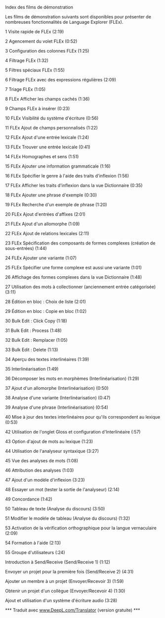 Index des films de démonstration

Les films de démonstration suivants sont disponibles pour présenter de nombreuses fonctionnalités de Language Explorer (FLEx).

1 Visite rapide de FLEx (2:19)

2 Agencement du volet FLEx (0:52)

3 Configuration des colonnes FLEx (1:25)

4 Filtrage FLEx (1:32)

5 Filtres spéciaux FLEx (1:55)

6 Filtrage FLEx avec des expressions régulières (2:09)

7 Triage FLEx (1:05)

8 FLEx Afficher les champs cachés (1:36)

9 Champs FLEx à insérer (0:23)

10 FLEx Visibilité du système d'écriture (0:56)

11 FLEx Ajout de champs personnalisés (1:22)

12 FLEx Ajout d'une entrée lexicale (1:24)

13 FLEx Trouver une entrée lexicale (0:41)

14 FLEx Homographes et sens (1:51)

15 FLEx Ajouter une information grammaticale (1:16)

16 FLEx Spécifier le genre à l'aide des traits d'inflexion (1:56)

17 FLEx Afficher les traits d'inflexion dans la vue Dictionnaire (0:35)

18 FLEx Ajouter une phrase d'exemple (0:30)

19 FLEx Recherche d'un exemple de phrase (1:20)

20 FLEx Ajout d'entrées d'affixes (2:01)

21 FLEx Ajout d'un allomorphe (1:09)

22 FLEx Ajout de relations lexicales (2:11)

23 FLEx Spécification des composants de formes complexes (création de sous-entrées) (1:44)

24 FLEx Ajouter une variante (1:07)

25 FLEx Spécifier une forme complexe est aussi une variante (1:01)

26 Affichage des formes complexes dans la vue Dictionnaire (1:48)

27 Utilisation des mots à collectionner (anciennement entrée catégorisée) (3:11)

28 Édition en bloc : Choix de liste (2:01)

29 Édition en bloc : Copie en bloc (1:02)

30 Bulk Edit : Click Copy (1:18)

31 Bulk Edit : Process (1:48)

32 Bulk Edit : Remplacer (1:05)

33 Bulk Edit : Delete (1:13)

34 Aperçu des textes interlinéaires (1:39)

35 Interlinéarisation (1:49)

36 Décomposer les mots en morphèmes (Interlinéarisation) (1:29)

37 Ajout d'un allomorphe (Interlinéarisation) (0:50)

38 Analyse d'une variante (Interlinéarisation) (0:47)

39 Analyse d'une phrase (Interlinéarisation) (0:54)

40 Mise à jour des textes interlinéaires pour qu'ils correspondent au lexique (0:53)

42 Utilisation de l'onglet Gloss et configuration d'Interlinéaire (:57)

43 Option d'ajout de mots au lexique (1:23)

44 Utilisation de l'analyseur syntaxique (3:27)

45 Vue des analyses de mots (1:08)

46 Attribution des analyses (1:03)

47 Ajout d'un modèle d'inflexion (3:23)

48 Essayer un mot (tester la sortie de l'analyseur) (2:14)

49 Concordance (1:42)

50 Tableau de texte (Analyse du discours) (3:50)

51 Modifier le modèle de tableau (Analyse du discours) (1:32)

53 Activation de la vérification orthographique pour la langue vernaculaire (2:09)

54 Formation à l'aide (2:13)

55 Groupe d'utilisateurs (:24)

Introduction à Send/Receive (Send/Receive 1) (1:12)

Envoyer un projet pour la première fois (Send/Receive 2) (4:31)

Ajouter un membre à un projet (Envoyer/Recevoir 3) (1:59)

Obtenir un projet d'un collègue (Envoyer/Recevoir 4) (1:30)

Ajout et utilisation d'un système d'écriture audio (3:28)

\*\*\* Traduit avec www.DeepL.com/Translator (version gratuite) \*\*\*
